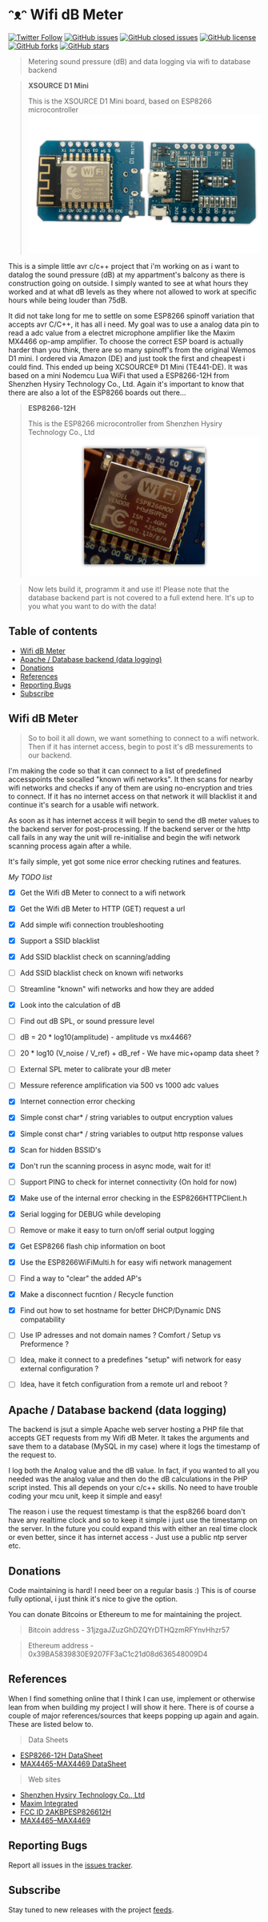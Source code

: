 # ᵔᴥᵔ Wifi dB Meter
[![Twitter Follow](https://img.shields.io/twitter/follow/davidbl.svg?style=social&label=Follow)](https://twitter.com/davidbl) [![GitHub issues](https://img.shields.io/github/issues/kawaiipantsu/wifidbmeter.svg)](https://github.com/kawaiipantsu/wifidbmeter/issues) [![GitHub closed issues](https://img.shields.io/github/issues-closed/kawaiipantsu/wifidbmeter.svg)](https://github.com/kawaiipantsu/wifidbmeter/issues) [![GitHub license](https://img.shields.io/github/license/kawaiipantsu/wifidbmeter.svg)](https://github.com/kawaiipantsu/wifidbmeter/blob/master/LICENSE) [![GitHub forks](https://img.shields.io/github/forks/kawaiipantsu/wifidbmeter.svg)](https://github.com/kawaiipantsu/wifidbmeter/network) [![GitHub stars](https://img.shields.io/github/stars/kawaiipantsu/wifidbmeter.svg)](https://github.com/kawaiipantsu/wifidbmeter/stargazers)
> Metering sound pressure (dB) and data logging via wifi to database backend

> **XSOURCE D1 Mini**
>
> This is the XSOURCE D1 Mini board, based on ESP8266 microcontroller
![XCSOURCE D1 Mini](xsource-d1-mini.png)

This is a simple little avr c/c++ project that i'm working on as i want to datalog the sound pressure (dB) at my appartment's balcony as there is construction going on outside. I simply wanted to see at what hours they worked and at what dB levels as they where not allowed to work at specific hours while being louder than 75dB.

It did not take long for me to settle on some ESP8266 spinoff variation that accepts avr C/C++, it has all i need. My goal was to use a analog data pin to read a adc value from a electret microphone amplifier like the Maxim MX4466 op-amp amplifier. To choose the correct ESP board is actually harder than you think, there are so many spinoff's from the original Wemos D1 mini. I ordered via Amazon (DE) and just took the first and cheapest i could find. This ended up being XCSOURCE® D1 Mini (TE441-DE). It was based on a mini Nodemcu Lua WiFi that used a ESP8266-12H from Shenzhen Hysiry Technology Co., Ltd. Again it's important to know that there are also a lot of the ESP8266 boards out there...

> **ESP8266-12H**
>
> This is the ESP8266 microcontroller from Shenzhen Hysiry Technology Co., Ltd
![ESP8266-12H](esp8266.png)

> Now lets build it, programm it and use it!
> Please note that the database backend part is not covered to a full extend here. It's up to you what you want to do with the data!

## Table of contents

 * [Wifi dB Meter](#wifi-db-meter)
 * [Apache / Database backend (data logging)](#apache--database-backend-data-logging)
 * [Donations](#donations)
 * [References](#references)
 * [Reporting Bugs](#reporting-bugs)
 * [Subscribe](#subscribe)

## Wifi dB Meter

> So to boil it all down, we want something to connect to a wifi network.
> Then if it has internet access, begin to post it's dB messurements to our backend.

I'm making the code so that it can connect to a list of predefined accesspoints the socalled "known wifi networks". It then scans for nearby wifi networks and checks if any of them are using no-encryption and tries to connect. If it has no internet access on that network it will blacklist it and continue it's search for a usable wifi network.

As soon as it has internet access it will begin to send the dB meter values to the backend server for post-processing. If the backend server or the http call fails in any way the unit will re-initialise and begin the wifi network scanning process again after a while.

It's faily simple, yet got some nice error checking rutines and features.

*My TODO list*

- [x] Get the Wifi dB Meter to connect to a wifi network
- [x] Get the Wifi dB Meter to HTTP (GET) request a url
- [x] Add simple wifi connection troubleshooting
- [x] Support a SSID blacklist
- [x] Add SSID blacklist check on scanning/adding
- [ ] Add SSID blacklist check on known wifi networks
- [ ] Streamline "known" wifi networks and how they are added
- [x] Look into the calculation of dB
- [ ] Find out dB SPL, or sound pressure level
- [ ] dB = 20 * log10(amplitude) - amplitude vs mx4466?
- [ ] 20 * log10 (V_noise / V_ref) + dB_ref - We have mic+opamp data sheet ?
- [ ] External SPL meter to calibrate your dB meter
- [ ] Messure reference amplification via 500 vs 1000 adc values
- [x] Internet connection error checking
- [x] Simple const char* / string variables to output encryption values
- [x] Simple const char* / string variables to output http response values
- [x] Scan for hidden BSSID's
- [x] Don't run the scanning process in async mode, wait for it!
- [ ] Support PING to check for internet connectivity (On hold for now)
- [x] Make use of the internal error checking in the ESP8266HTTPClient.h
- [x] Serial logging for DEBUG while developing
- [ ] Remove or make it easy to turn on/off serial output logging
- [x] Get ESP8266 flash chip information on boot
- [x] Use the ESP8266WiFiMulti.h for easy wifi network management
- [ ] Find a way to "clear" the added AP's
- [x] Make a disconnect fucntion / Recycle function
- [x] Find out how to set hostname for better DHCP/Dynamic DNS compatability
- [ ] Use IP adresses and not domain names ? Comfort / Setup vs Preformence ?
- [ ] Idea, make it connect to a predefines "setup" wifi network for easy external configuration ? 
- [ ] Idea, have it fetch configuration from a remote url and reboot ?


## Apache / Database backend (data logging)

The backend is jsut a simple Apache web server hosting a PHP file that accepts GET requests from my Wifi dB Meter. It takes the arguments and save them to a database (MySQL in my case) where it logs the timestamp of the request to.

I log both the Analog value and the dB value. In fact, if you wanted to all you needed was the analog value and then do the dB calculations in the PHP script insted. This all depends on your c/c++ skills. No need to have trouble coding your mcu unit, keep it simple and easy!

The reason i use the request timestamp is that the esp8266 board don't have any realtime clock and so to keep it simple i just use the timestamp on the server. In the future you could expand this with either an real time clock or even better, since it has internet access - Just use a public ntp server etc.

## Donations

Code maintaining is hard! I need beer on a regular basis :)
This is of course fully optional, i just think it's nice to give the option.

You can donate Bitcoins or Ethereum to me for maintaining the project.

> Bitcoin address - 31jzgaJZuzGhDZQYrDTHQzmRFYnvHhzr57

> Ethereum address - 0x39BA5839830E9207FF3aC1c21d08d636548009D4

## References

When I find something online that I think I can use, implement or otherwise lean from when building my project I will show it here. There is of course a couple of major references/sources that keeps popping up again and again. These are listed below to.

> Data Sheets
 * [ESP8266-12H DataSheet](ESP8266-12H-DataSheet.pdf)
 * [MAX4465-MAX4469 DataSheet](MAX4465-MAX4469.pdf)

> Web sites
 * [Shenzhen Hysiry Technology Co., Ltd](http://en.hysiry.com)
 * [Maxim Integrated](https://www.maximintegrated.com/)
 * [FCC ID 2AKBPESP826612H](https://fccid.io/2AKBPESP826612H)
 * [MAX4465–MAX4469](https://www.maximintegrated.com/en/products/analog/audio/MAX4466.html)

## Reporting Bugs

Report all issues in the [issues tracker](https://github.com/kawaiipantsu/wifidbmeter/issues).

## Subscribe

Stay tuned to new releases with the project [feeds](https://github.com/kawaiipantsu/wifidbmeter/releases.atom).

